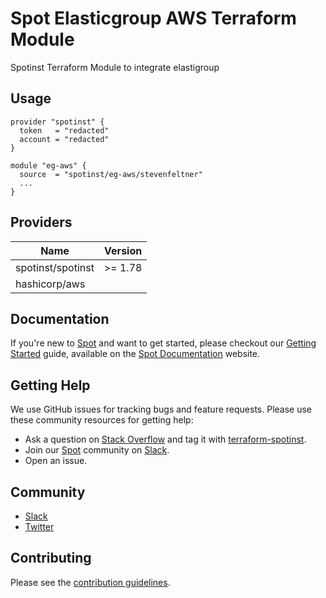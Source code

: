 # Spot Elasticgroup AWS Terraform Module

Spotinst Terraform Module to integrate elastigroup

## Usage
```hcl
provider "spotinst" {
  token   = "redacted"
  account = "redacted"
}

module "eg-aws" {
  source  = "spotinst/eg-aws/stevenfeltner"
  ...
}
```

## Providers

| Name | Version |
|------|---------|
| spotinst/spotinst | >= 1.78 |
| hashicorp/aws |  |


## Documentation

If you're new to [Spot](https://spot.io/) and want to get started, please checkout our [Getting Started](https://docs.spot.io/connect-your-cloud-provider/) guide, available on the [Spot Documentation](https://docs.spot.io/) website.

## Getting Help

We use GitHub issues for tracking bugs and feature requests. Please use these community resources for getting help:

- Ask a question on [Stack Overflow](https://stackoverflow.com/) and tag it with [terraform-spotinst](https://stackoverflow.com/questions/tagged/terraform-spotinst/).
- Join our [Spot](https://spot.io/) community on [Slack](http://slack.spot.io/).
- Open an issue.

## Community

- [Slack](http://slack.spot.io/)
- [Twitter](https://twitter.com/spot_hq/)

## Contributing

Please see the [contribution guidelines](CONTRIBUTING.md).